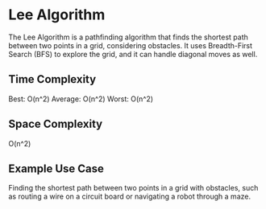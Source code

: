 # Lee Algorithm

The Lee Algorithm is a pathfinding algorithm that finds the shortest path between two points in a grid, considering obstacles. It uses Breadth-First Search (BFS) to explore the grid, and it can handle diagonal moves as well.

## Time Complexity

Best: O(n^2)
Average: O(n^2)
Worst: O(n^2)

## Space Complexity

O(n^2)

## Example Use Case

Finding the shortest path between two points in a grid with obstacles, such as routing a wire on a circuit board or navigating a robot through a maze.

